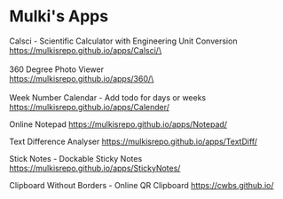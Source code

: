 # Mulki's Apps

Calsci - Scientific Calculator with Engineering Unit Conversion\
https://mulkisrepo.github.io/apps/Calsci/\
\
\
360 Degree Photo Viewer\
https://mulkisrepo.github.io/apps/360/\
\
\
Week Number Calendar - Add todo for days or weeks
https://mulkisrepo.github.io/apps/Calender/


Online Notepad
https://mulkisrepo.github.io/apps/Notepad/


Text Difference Analyser
https://mulkisrepo.github.io/apps/TextDiff/


Stick Notes - Dockable Sticky Notes
https://mulkisrepo.github.io/apps/StickyNotes/


Clipboard Without Borders - Online QR Clipboard
https://cwbs.github.io/
